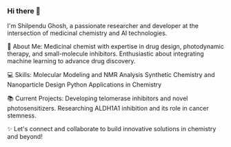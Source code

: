 ### Hi there 👋

<!--
**shilpendughosh/shilpendughosh** is a ✨ _special_ ✨ repository because its `README.md` (this file) appears on your GitHub profile.

Here are some ideas to get you started:

- 🔭 I’m currently working on ...
- 🌱 I’m currently learning ...
- 👯 I’m looking to collaborate on ...
- 🤔 I’m looking for help with ...
- 💬 Ask me about ...
- 📫 How to reach me: ...
- 😄 Pronouns: ...
- ⚡ Fun fact: ...
-->
I'm Shilpendu Ghosh, a passionate researcher and developer at the intersection of medicinal chemistry and AI technologies.

🔬 About Me:
Medicinal chemist with expertise in drug design, photodynamic therapy, and small-molecule inhibitors.
Enthusiastic about integrating machine learning to advance drug discovery.

💻 Skills:
Molecular Modeling and NMR Analysis
Synthetic Chemistry and Nanoparticle Design
Python Applications in Chemistry

📚 Current Projects:
Developing telomerase inhibitors and novel photosensitizers.
Researching ALDH1A1 inhibition and its role in cancer stemness.

✨ Let's connect and collaborate to build innovative solutions in chemistry and beyond!
